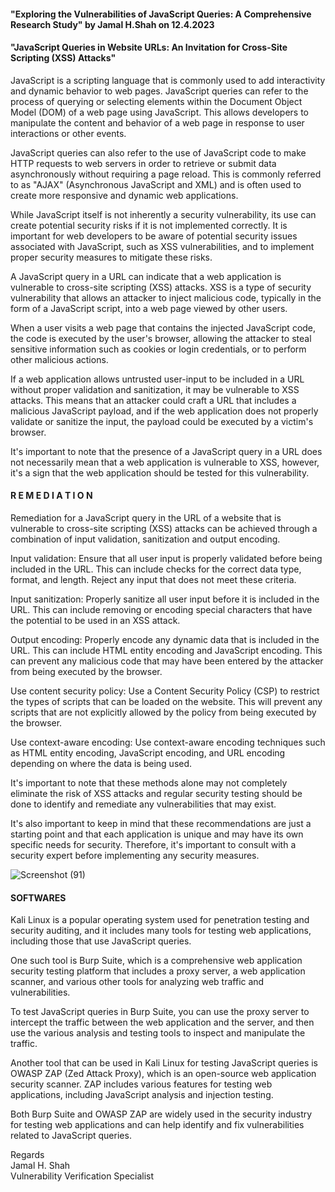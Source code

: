 #### "Exploring the Vulnerabilities of JavaScript Queries: A Comprehensive Research Study" by Jamal H.Shah on 12.4.2023

#### "JavaScript Queries in Website URLs: An Invitation for Cross-Site Scripting (XSS) Attacks"

JavaScript is a scripting language that is commonly used to add interactivity and dynamic behavior to web pages. JavaScript queries can refer to the process of querying or selecting elements within the Document Object Model (DOM) of a web page using JavaScript. This allows developers to manipulate the content and behavior of a web page in response to user interactions or other events.

JavaScript queries can also refer to the use of JavaScript code to make HTTP requests to web servers in order to retrieve or submit data asynchronously without requiring a page reload. This is commonly referred to as "AJAX" (Asynchronous JavaScript and XML) and is often used to create more responsive and dynamic web applications.

While JavaScript itself is not inherently a security vulnerability, its use can create potential security risks if it is not implemented correctly. It is important for web developers to be aware of potential security issues associated with JavaScript, such as XSS vulnerabilities, and to implement proper security measures to mitigate these risks.

A JavaScript query in a URL can indicate that a web application is vulnerable to cross-site scripting (XSS) attacks. XSS is a type of security vulnerability that allows an attacker to inject malicious code, typically in the form of a JavaScript script, into a web page viewed by other users.

When a user visits a web page that contains the injected JavaScript code, the code is executed by the user's browser, allowing the attacker to steal sensitive information such as cookies or login credentials, or to perform other malicious actions.

If a web application allows untrusted user-input to be included in a URL without proper validation and sanitization, it may be vulnerable to XSS attacks. This means that an attacker could craft a URL that includes a malicious JavaScript payload, and if the web application does not properly validate or sanitize the input, the payload could be executed by a victim's browser.

It's important to note that the presence of a JavaScript query in a URL does not necessarily mean that a web application is vulnerable to XSS, however, it's a sign that the web application should be tested for this vulnerability.

#### R E M E D I A T I O N

Remediation for a JavaScript query in the URL of a website that is vulnerable to cross-site scripting (XSS) attacks can be achieved through a combination of input validation, sanitization and output encoding.

Input validation: Ensure that all user input is properly validated before being included in the URL. This can include checks for the correct data type, format, and length. Reject any input that does not meet these criteria.

Input sanitization: Properly sanitize all user input before it is included in the URL. This can include removing or encoding special characters that have the potential to be used in an XSS attack.

Output encoding: Properly encode any dynamic data that is included in the URL. This can include HTML entity encoding and JavaScript encoding. This can prevent any malicious code that may have been entered by the attacker from being executed by the browser.

Use content security policy: Use a Content Security Policy (CSP) to restrict the types of scripts that can be loaded on the website. This will prevent any scripts that are not explicitly allowed by the policy from being executed by the browser.

Use context-aware encoding: Use context-aware encoding techniques such as HTML entity encoding, JavaScript encoding, and URL encoding depending on where the data is being used.

It's important to note that these methods alone may not completely eliminate the risk of XSS attacks and regular security testing should be done to identify and remediate any vulnerabilities that may exist.

It's also important to keep in mind that these recommendations are just a starting point and that each application is unique and may have its own specific needs for security. Therefore, it's important to consult with a security expert before implementing any security measures.


![Screenshot (91)](https://user-images.githubusercontent.com/95676591/231535425-a7f14986-3e9d-42f0-ab34-fe0a7c68a268.png)


#### SOFTWARES 


Kali Linux is a popular operating system used for penetration testing and security auditing, and it includes many tools for testing web applications, including those that use JavaScript queries.

One such tool is Burp Suite, which is a comprehensive web application security testing platform that includes a proxy server, a web application scanner, and various other tools for analyzing web traffic and vulnerabilities.

To test JavaScript queries in Burp Suite, you can use the proxy server to intercept the traffic between the web application and the server, and then use the various analysis and testing tools to inspect and manipulate the traffic.

Another tool that can be used in Kali Linux for testing JavaScript queries is OWASP ZAP (Zed Attack Proxy), which is an open-source web application security scanner. ZAP includes various features for testing web applications, including JavaScript analysis and injection testing.

Both Burp Suite and OWASP ZAP are widely used in the security industry for testing web applications and can help identify and fix vulnerabilities related to JavaScript queries.


Regards   
Jamal H. Shah  
Vulnerability Verification Specialist

